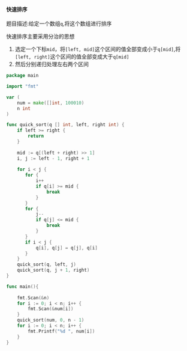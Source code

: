 #### 快速排序

题目描述:给定一个数组`q`,将这个数组进行排序

快速排序主要采用分治的思想
1. 选定一个下标`mid`，将`[left, mid]`这个区间的值全部变成小于`q[mid]`,将`[left, right]`这个区间的值全部变成大于`q[mid]`
2. 然后分别递归处理左右两个区间


```go
package main

import "fmt"

var (
    num = make([]int, 100010)
    n int
)

func quick_sort(q [] int, left, right int) {
    if left >= right {
        return 
    }
    
    mid := q[(left + right) >> 1]
    i, j := left - 1, right + 1
    
    for i < j {
       for {
           i++
           if q[i] >= mid {
               break
           }
       }
       for {
           j--
           if q[j] <= mid {
               break
           }
       }
       if i < j {
           q[i], q[j] = q[j], q[i]
       }
    }
    quick_sort(q, left, j)
    quick_sort(q, j + 1, right)
}

func main(){
    
    fmt.Scan(&n)
    for i := 0; i < n; i++ {
        fmt.Scan(&num[i])
    }
    quick_sort(num, 0, n - 1)
    for i := 0; i < n; i++ {
        fmt.Printf("%d ", num[i])
    }
}
```
